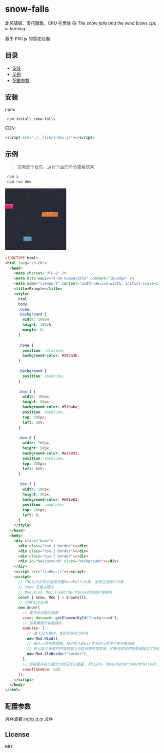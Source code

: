# snow-falls

北风啸啸，雪花飘飘，CPU 在燃烧 😘
_The snow falls and the wind blows cpu is burning_

基于 PIXI.js 的雪花动画

## 目录

- [安装](#安装)
- [示例](#示例)
- [配置参数](#配置参数)

## 安装

npm:

```sh
 npm install snow-falls
```

CDN:

```html
<script src="./../lib/index.js"></script>
```

## 示例

> 克隆这个仓库，运行下面的命令查看效果

```sh
 npm i
 npm run dev
```

<div style="margin-bottom: 5px">
  <img src="docs/example_01.png" width="200" />
</div>

```html
<!DOCTYPE html>
<html lang="zh-CN">
  <head>
    <meta charset="UTF-8" />
    <meta http-equiv="X-UA-Compatible" content="IE=edge" />
    <meta name="viewport" content="width=device-width, initial-scale=1.0" />
    <title>Example</title>
    <style>
      html,
      body,
      .home,
      .background {
        width: 100vw;
        height: 100vh;
        margin: 0;
      }

      .home {
        position: relative;
        background-color: #282a36;
      }

      .background {
        position: absolute;
      }

      .box-1 {
        width: 100px;
        height: 50px;
        background-color: #519aba;
        position: absolute;
        top: 600px;
        left: 30%;
      }

      .box-2 {
        width: 200px;
        height: 50px;
        background-color: #e37933;
        position: absolute;
        top: 300px;
        left: 60%;
      }

      .box-3 {
        width: 100px;
        height: 50px;
        background-color: #e91e63;
        position: absolute;
        top: 200px;
        left: 0;
      }
    </style>
  </head>
  <body>
    <div class="home">
      <div class="box-1 border"></div>
      <div class="box-2 border"></div>
      <div class="box-3 border"></div>
      <div id="background" class="background"></div>
    </div>
    <script src="/index.js"></script>
    <script>
      // CND引入将导出全局变量SnowFalls对象，里面包括两个对象
      // Snow 是最主要的
      // Mod.Wind、Mod.EleBorder为Snow的功能扩展模块
      const { Snow, Mod } = SnowFalls;
      // 实例化Snow类
      new Snow({
        // 要添加动画的容器
        view: document.getElementById("background"),
        // 加载需要的功能模块
        modules: [
          // 载入风力模块，雪花将受风力影响
          new Mod.Wind(),
          // 载入元素积雪效果，使用传入的css类名的元素将产生积雪效果
          // 默认每个元素的积雪数量为当前元素的宽度值，如果当前总积雪数量超过了屏幕里存在的最大的雪花粒子数量，将不在产生下雪效果，请提高snowflakeNum的值解决，过多的边界将产生严重的性能影响
          new Mod.EleBorder("border"),
        ],
        // 屏幕里存在的最大的雪花粒子数量, 默认200。当maxRenderSnow为false时，屏幕中渲染的粒子数量和帧率有关，一般不超过200个
        snowflakeNum: 500,
      });
    </script>
  </body>
</html>
```

## 配置参数

_具体查看 [index.d.ts](lib/index.d.ts) 文件_

## License

MIT
